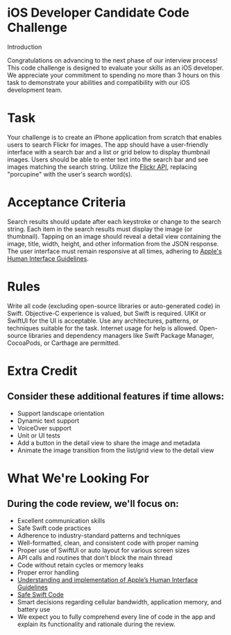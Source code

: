 # iOS Developer Candidate Code Challenge

Introduction

Congratulations on advancing to the next phase of our interview process! This code challenge is designed to evaluate your skills as an iOS developer. We appreciate your commitment to spending no more than 3 hours on this task to demonstrate your abilities and compatibility with our iOS development team.

# Task

Your challenge is to create an iPhone application from scratch that enables users to search Flickr for images. 
The app should have a user-friendly interface with a search bar and a list or grid below to display thumbnail images.
Users should be able to enter text into the search bar and see images matching the search string. 
Utilize the [Flickr API](https://api.flickr.com/services/feeds/photos_public.gne?format=json&nojsoncallback=1&tags=porcupine), replacing "porcupine" with the user's search word(s).

# Acceptance Criteria

Search results should update after each keystroke or change to the search string.
Each item in the search results must display the image (or thumbnail).
Tapping on an image should reveal a detail view containing the image, title, width, height, and other information from the JSON response.
The user interface must remain responsive at all times, adhering to [Apple's Human Interface Guidelines](https://developer.apple.com/design/human-interface-guidelines/designing-for-ios).

# Rules
Write all code (excluding open-source libraries or auto-generated code) in Swift.
Objective-C experience is valued, but Swift is required.
UIKit or SwiftUI for the UI is acceptable.
Use any architectures, patterns, or techniques suitable for the task.
Internet usage for help is allowed.
Open-source libraries and dependency managers like Swift Package Manager, CocoaPods, or Carthage are permitted.

# Extra Credit

## Consider these additional features if time allows:
- Support landscape orientation
- Dynamic text support
- VoiceOver support
- Unit or UI tests
- Add a button in the detail view to share the image and metadata
- Animate the image transition from the list/grid view to the detail view


# What We're Looking For
## During the code review, we'll focus on:

- Excellent communication skills
- Safe Swift code practices
- Adherence to industry-standard patterns and techniques
- Well-formatted, clean, and consistent code with proper naming
- Proper use of SwiftUI or auto layout for various screen sizes
- API calls and routines that don't block the main thread
- Code without retain cycles or memory leaks
- Proper error handling
- [Understanding and implementation of Apple’s Human Interface Guidelines](https://developer.apple.com/design/human-interface-guidelines/)
- [Safe Swift Code](https://masterofcode.com/blog/4-ways-apples-new-programming-language-swift-enhances-safety)
- Smart decisions regarding cellular bandwidth, application memory, and battery use
- We expect you to fully comprehend every line of code in the app and explain its functionality and rationale during the review.



